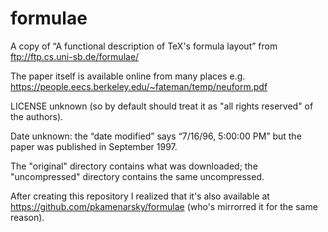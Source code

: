 # formulae

A copy of “A functional description of TeX's formula layout” from ftp://ftp.cs.uni-sb.de/formulae/

The paper itself is available online from many places e.g. https://people.eecs.berkeley.edu/~fateman/temp/neuform.pdf

LICENSE unknown (so by default should treat it as "all rights reserved" of the authors).

Date unknown: the “date modified” says “7/16/96, 5:00:00 PM” but the paper was published in September 1997.

The "original" directory contains what was downloaded;
the "uncompressed" directory contains the same uncompressed.

After creating this repository I realized that it's also available at https://github.com/pkamenarsky/formulae (who's mirrorred it for the same reason).
